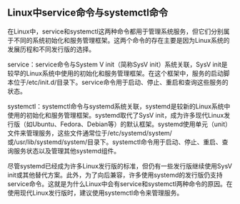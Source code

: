 ## Linux中service命令与systemctl命令


在Linux中，service和systemctl这两种命令都用于管理系统服务，但它们分别属于不同的系统初始化和服务管理框架。这两个命令的存在主要是因为Linux系统的发展历程和不同发行版的选择。

service：service命令与System V init（简称SysV init）系统关联，SysV init是较早的Linux系统中使用的初始化和服务管理框架。在这个框架中，服务的启动脚本位于/etc/init.d/目录下。service命令用于启动、停止、重启和查询这些服务的状态。

systemctl：systemctl命令与systemd系统关联，systemd是较新的Linux系统中使用的初始化和服务管理框架。systemd取代了SysV init，成为许多现代Linux发行版（如Ubuntu、Fedora、Debian等）的默认框架。systemd使用单元（unit）文件来管理服务，这些文件通常位于/etc/systemd/system/或/usr/lib/systemd/system/目录下。systemctl命令用于启动、停止、重启、查询服务状态以及管理其他systemd组件。

尽管systemd已经成为许多Linux发行版的标准，但仍有一些发行版继续使用SysV init或其他替代方案。此外，为了向后兼容，许多使用systemd的发行版仍支持service命令。这就是为什么Linux中会有service和systemctl两种命令的原因。在使用现代Linux发行版时，建议使用systemctl命令来管理服务。
